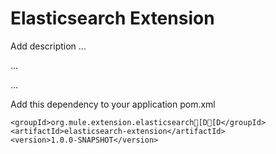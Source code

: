 # Elasticsearch Extension

Add description ...


...


...


Add this dependency to your application pom.xml

```
<groupId>org.mule.extension.elasticsearch[D[D</groupId>
<artifactId>elasticsearch-extension</artifactId>
<version>1.0.0-SNAPSHOT</version>
```
